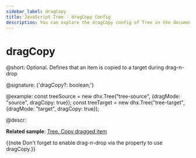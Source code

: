 ```yaml
---
sidebar_label: dragCopy
title: JavaScript Tree - dragCopy Config 
description: You can explore the dragCopy config of Tree in the documentation of the DHTMLX JavaScript UI library. Browse developer guides and API reference, try out code examples and live demos, and download a free 30-day evaluation version of DHTMLX Suite.
---
```


# dragCopy

@short: Optional. Defines that an item is copied to a target during drag-n-drop

@signature: {'dragCopy?: boolean;'}

@example:
const treeSource = new dhx.Tree("tree-source", {dragMode: "source", dragCopy: true});
const treeTarget = new dhx.Tree("tree-target", {dragMode: "target", dragCopy: true});

@descr:

**Related sample**: [Tree. Copy dragged item](https://snippet.dhtmlx.com/xm0lxbpj)

{{note Don't forget to enable drag-n-drop via the [](tree/api/tree_dragmode_config.md) property to use dragCopy.}}

[comment]: # (@related: tree/initialization_of_dhtmlxtree.md#initialize-tree tree/drag_and_drop_handling.md#copying-dragged-item)
